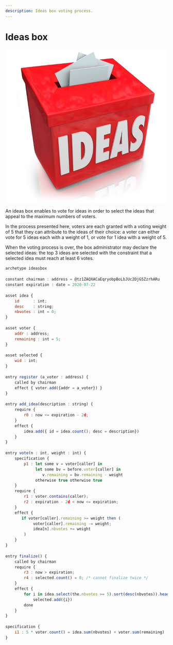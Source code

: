 ```yaml
---
description: Ideas box voting process.
---
```


# Ideas box

![](../../.gitbook/assets/19421048_s.jpg)  

An ideas box enables to vote for ideas in order to select the ideas that appeal to the maximum numbers of voters.

In the process presented here, voters are each granted with a voting weight of 5 that they can attribute to the ideas of their choice: a voter can either vote for 5 ideas each with a weight of 1, or vote for 1 idea with a weight of 5. 

When the voting process is over, the box administrator may declare the selected ideas: the top 3 ideas are selected with the constraint that a selected idea must reach at least 6 votes.

```javascript
archetype ideasbox

constant chairman : address = @tz1ZAQXACaEqryobpBoLbJUc2DjG5ZzrhARu
constant expiration : date = 2020-07-22

asset idea {
    id      : int;
    desc    : string;
    nbvotes : int = 0;
}

asset voter {
    addr : address;
    remaining : int = 5;
}

asset selected {
    wid : int;
}

entry register (a_voter : address) {
    called by chairman
    effect { voter.add({addr = a_voter}) }
}

entry add_idea(description : string) {
    require {
        r0 : now <= expiration - 2d;
    }
    effect {
        idea.add({ id = idea.count(); desc = description})
    }
}

entry vote(n : int, weight : int) {
    specification {
        p1 : let some v = voter[caller] in
             let some bv = before.voter[caller] in
                v.remaining = bv.remaining - weight
             otherwise true otherwise true
    }
    require {
        r1 : voter.contains(caller);
        r2 : expiration - 2d < now <= expiration;
    }
    effect {
       if voter[caller].remaining >= weight then (
            voter[caller].remaining -= weight;
            idea[n].nbvotes += weight
        )
    }
}

entry finalize() {
    called by chairman
    require {
        r3 : now > expiration;
        r4 : selected.count() = 0; /* cannot finalize twice */
    }
    effect {
        for i in idea.select(the.nbvotes >= 5).sort(desc(nbvotes)).head(3) do
            selected.add({i})
        done
    }
}

specification {
    i1 : 5 * voter.count() = idea.sum(nbvotes) + voter.sum(remaining)
}

```

